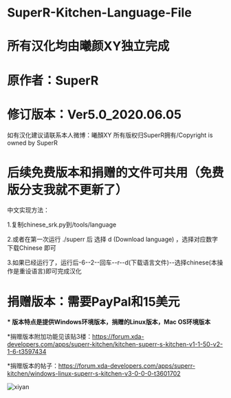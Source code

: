 # SuperR-Kitchen-Language-File
# 所有汉化均由曦颜XY独立完成

# 原作者：SuperR

# 修订版本：Ver5.0_2020.06.05

如有汉化建议请联系本人微博：曦顏XY
所有版权归SuperR拥有/Copyright is owned by SuperR

# 后续免费版本和捐赠的文件可共用（免费版分支我就不更新了）

  中文实现方法：
  
  1.复制chinese_srk.py到/tools/language
  
  2.或者在第一次运行 ./superr 后  选择 d (Download language) ，选择对应数字 下载Chinese 即可
	
  3.如果已经运行了，运行后-6--2--回车--r--d(下载语言文件)--选择chinese(本操作是重设语言)即可完成汉化

# 捐赠版本：需要PayPal和15美元

<b>* 版本特点是提供Windows环境版本，捐赠的Linux版本，Mac OS环境版本</b>

*捐赠版本附加功能见该贴3楼：https://forum.xda-developers.com/apps/superr-kitchen/kitchen-superr-s-kitchen-v1-1-50-v2-1-6-t3597434

*捐赠版本的帖子：https://forum.xda-developers.com/apps/superr-kitchen/windows-linux-superr-s-kitchen-v3-0-0-0-t3601702

![xiyan](https://static.oschina.net/uploads/space/2018/0304/205036_oCQY_2700265.png "xiyan")
